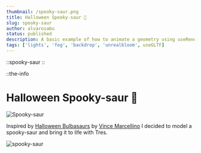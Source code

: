 ```yaml
---
thumbnail: /spooky-saur.png
title: Halloween Spooky-saur 🎃
slug: spooky-saur
author: alvarosabu
status: published
description: A basic example of how to animate a geometry using useRendererLoop composable
tags: ['lights', 'fog', 'backdrop', 'unrealbloom', useGLTF]
---
```


::spooky-saur
::

::the-info

# Halloween Spooky-saur 🎃

![Spooky-saur](/spooky-saur.png)

Inspired by [Halloween Bulbasaurs](https://vincenzonova.tumblr.com/post/178892105911/guys-i-did-more-pumpkin-bulbasaurs-more) by [Vince Marcellino](https://twitter.com/vincenzonova?lang=en) I decided to model a spooky-saur and bring it to life with Tres.

![spooky-saur](https://64.media.tumblr.com/db4fbc6754424097d30a43169ca49183/tumblr_pgcfk3nVeU1w3anp2o1_500.jpg)